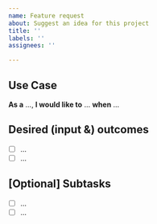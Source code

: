 ```yaml
---
name: Feature request
about: Suggest an idea for this project
title: ''
labels: ''
assignees: ''

---
```


## Use Case
<!---Describe who need what in which scenario--->

**As a** ..., **I would like to** ... **when** ... 


## Desired (input &) outcomes
<!---How would you verify this issue is solved--->

- [ ] ...
- [ ] ...
 
## [Optional] Subtasks
<!---Decomposing the complex issue into subtasks can help you build it step-by-step--->
- [ ] ...
- [ ] ...
